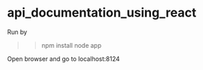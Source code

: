 # api_documentation_using_react

Run by
>> npm install
>> node app

Open browser and go to localhost:8124
